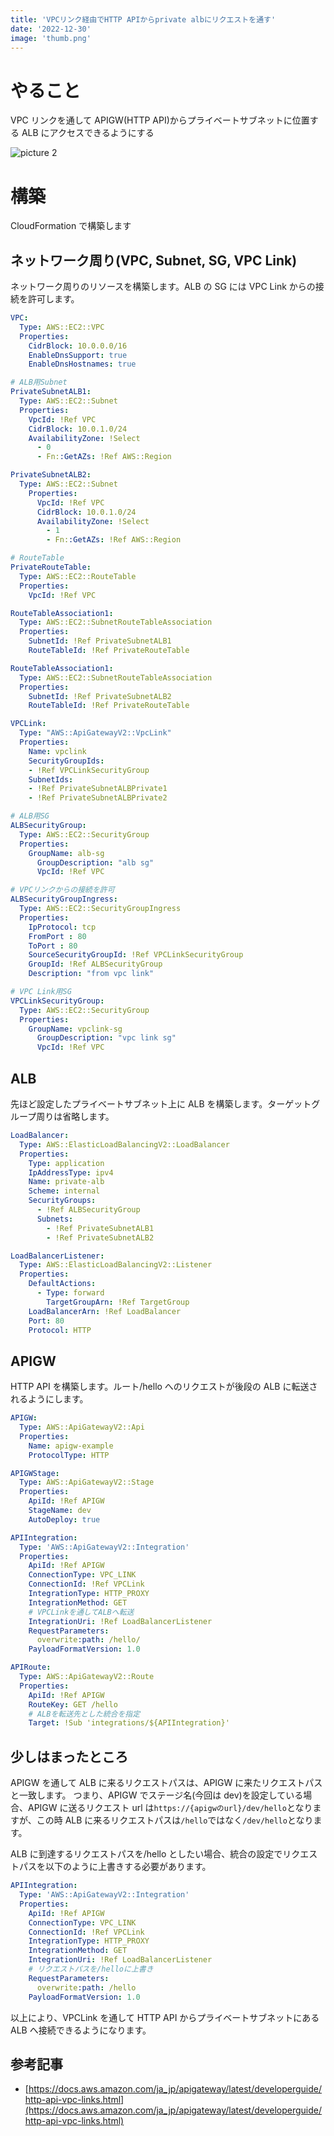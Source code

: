 ```yaml
---
title: 'VPCリンク経由でHTTP APIからprivate albにリクエストを通す'
date: '2022-12-30'
image: 'thumb.png'
---
```


# やること

VPC リンクを通して APIGW(HTTP API)からプライベートサブネットに位置する ALB にアクセスできるようにする

![picture 2](20221230-index-vpclink.png)

# 構築

CloudFormation で構築します

## ネットワーク周り(VPC, Subnet, SG, VPC Link)

ネットワーク周りのリソースを構築します。ALB の SG には VPC Link からの接続を許可します。

```yaml
VPC:
  Type: AWS::EC2::VPC
  Properties:
    CidrBlock: 10.0.0.0/16
    EnableDnsSupport: true
    EnableDnsHostnames: true

# ALB用Subnet
PrivateSubnetALB1:
  Type: AWS::EC2::Subnet
  Properties:
    VpcId: !Ref VPC
    CidrBlock: 10.0.1.0/24
    AvailabilityZone: !Select
      - 0
      - Fn::GetAZs: !Ref AWS::Region

PrivateSubnetALB2:
  Type: AWS::EC2::Subnet
    Properties:
      VpcId: !Ref VPC
      CidrBlock: 10.0.1.0/24
      AvailabilityZone: !Select
        - 1
        - Fn::GetAZs: !Ref AWS::Region

# RouteTable
PrivateRouteTable:
  Type: AWS::EC2::RouteTable
  Properties:
    VpcId: !Ref VPC

RouteTableAssociation1:
  Type: AWS::EC2::SubnetRouteTableAssociation
  Properties:
    SubnetId: !Ref PrivateSubnetALB1
    RouteTableId: !Ref PrivateRouteTable

RouteTableAssociation1:
  Type: AWS::EC2::SubnetRouteTableAssociation
  Properties:
    SubnetId: !Ref PrivateSubnetALB2
    RouteTableId: !Ref PrivateRouteTable

VPCLink:
  Type: "AWS::ApiGatewayV2::VpcLink"
  Properties:
    Name: vpclink
    SecurityGroupIds:
    - !Ref VPCLinkSecurityGroup
    SubnetIds:
    - !Ref PrivateSubnetALBPrivate1
    - !Ref PrivateSubnetALBPrivate2

# ALB用SG
ALBSecurityGroup:
  Type: AWS::EC2::SecurityGroup
  Properties:
    GroupName: alb-sg
      GroupDescription: "alb sg"
      VpcId: !Ref VPC

# VPCリンクからの接続を許可
ALBSecurityGroupIngress:
  Type: AWS::EC2::SecurityGroupIngress
  Properties:
    IpProtocol: tcp
    FromPort : 80
    ToPort : 80
    SourceSecurityGroupId: !Ref VPCLinkSecurityGroup
    GroupId: !Ref ALBSecurityGroup
    Description: "from vpc link"

# VPC Link用SG
VPCLinkSecurityGroup:
  Type: AWS::EC2::SecurityGroup
  Properties:
    GroupName: vpclink-sg
      GroupDescription: "vpc link sg"
      VpcId: !Ref VPC

```

## ALB

先ほど設定したプライベートサブネット上に ALB を構築します。ターゲットグループ周りは省略します。

```yaml
LoadBalancer:
  Type: AWS::ElasticLoadBalancingV2::LoadBalancer
  Properties:
    Type: application
    IpAddressType: ipv4
    Name: private-alb
    Scheme: internal
    SecurityGroups:
      - !Ref ALBSecurityGroup
      Subnets:
        - !Ref PrivateSubnetALB1
        - !Ref PrivateSubnetALB2

LoadBalancerListener:
  Type: AWS::ElasticLoadBalancingV2::Listener
  Properties:
    DefaultActions:
      - Type: forward
        TargetGroupArn: !Ref TargetGroup
    LoadBalancerArn: !Ref LoadBalancer
    Port: 80
    Protocol: HTTP
```

## APIGW

HTTP API を構築します。ルート/hello へのリクエストが後段の ALB に転送されるようにします。

```yaml
APIGW:
  Type: AWS::ApiGatewayV2::Api
  Properties:
    Name: apigw-example
    ProtocolType: HTTP

APIGWStage:
  Type: AWS::ApiGatewayV2::Stage
  Properties:
    ApiId: !Ref APIGW
    StageName: dev
    AutoDeploy: true

APIIntegration:
  Type: 'AWS::ApiGatewayV2::Integration'
  Properties:
    ApiId: !Ref APIGW
    ConnectionType: VPC_LINK
    ConnectionId: !Ref VPCLink
    IntegrationType: HTTP_PROXY
    IntegrationMethod: GET
    # VPCLinkを通してALBへ転送
    IntegrationUri: !Ref LoadBalancerListener
    RequestParameters:
      overwrite:path: /hello/
    PayloadFormatVersion: 1.0

APIRoute:
  Type: AWS::ApiGatewayV2::Route
  Properties:
    ApiId: !Ref APIGW
    RouteKey: GET /hello
    # ALBを転送先とした統合を指定
    Target: !Sub 'integrations/${APIIntegration}'
```

## 少しはまったところ

APIGW を通して ALB に来るリクエストパスは、APIGW に来たリクエストパスと一致します。
つまり、APIGW でステージ名(今回は dev)を設定している場合、APIGW に送るリクエスト url は`https://{apigwのurl}/dev/hello`となりますが、この時 ALB に来るリクエストパスは`/hello`ではなく`/dev/hello`となります。

ALB に到達するリクエストパスを/hello としたい場合、統合の設定でリクエストパスを以下のように上書きする必要があります。

```yaml
APIIntegration:
  Type: 'AWS::ApiGatewayV2::Integration'
  Properties:
    ApiId: !Ref APIGW
    ConnectionType: VPC_LINK
    ConnectionId: !Ref VPCLink
    IntegrationType: HTTP_PROXY
    IntegrationMethod: GET
    IntegrationUri: !Ref LoadBalancerListener
    # リクエストパスを/helloに上書き
    RequestParameters:
      overwrite:path: /hello
    PayloadFormatVersion: 1.0
```

以上により、VPCLink を通して HTTP API からプライベートサブネットにある ALB へ接続できるようになります。

## 参考記事

- [https://docs.aws.amazon.com/ja_jp/apigateway/latest/developerguide/http-api-vpc-links.html](https://docs.aws.amazon.com/ja_jp/apigateway/latest/developerguide/http-api-vpc-links.html)
